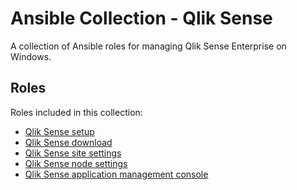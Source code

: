 # Ansible Collection - Qlik Sense

A collection of Ansible roles for managing Qlik Sense Enterprise on Windows.

## Roles

Roles included in this collection:

- [Qlik Sense setup](roles/setup/README.md)
- [Qlik Sense download](roles/download/README.md)
- [Qlik Sense site settings](roles/site/README.md)
- [Qlik Sense node settings](roles/node/README.md)
- [Qlik Sense application management console](roles/amc/README.md)
